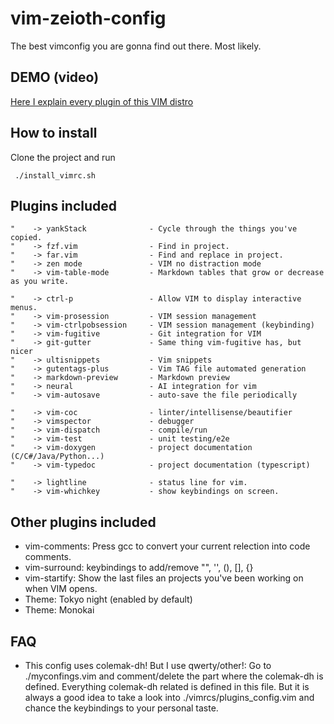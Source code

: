 # vim-zeioth-config
The best vimconfig you are gonna find out there. Most likely.

## DEMO (video)
[Here I explain every plugin of this VIM distro](https://www.youtube.com/watch?v=JJqClkIQMOo)

## How to install
Clone the project and run

     ./install_vimrc.sh 


## Plugins included
```
"    -> yankStack              - Cycle through the things you've copied.
"    -> fzf.vim                - Find in project.
"    -> far.vim                - Find and replace in project.
"    -> zen mode               - VIM no distraction mode
"    -> vim-table-mode         - Markdown tables that grow or decrease as you write.

"    -> ctrl-p                 - Allow VIM to display interactive menus.
"    -> vim-prosession         - VIM session management
"    -> vim-ctrlpobsession     - VIM session management (keybinding)
"    -> vim-fugitive           - Git integration for VIM
"    -> git-gutter             - Same thing vim-fugitive has, but nicer
"    -> ultisnippets           - Vim snippets
"    -> gutentags-plus         - Vim TAG file automated generation
"    -> markdown-preview       - Markdown preview
"    -> neural                 - AI integration for vim
"    -> vim-autosave           - auto-save the file periodically

"    -> vim-coc                - linter/intellisense/beautifier
"    -> vimspector             - debugger
"    -> vim-dispatch           - compile/run
"    -> vim-test               - unit testing/e2e
"    -> vim-doxygen            - project documentation (C/C#/Java/Python...)
"    -> vim-typedoc            - project documentation (typescript)

"    -> lightline              - status line for vim.
"    -> vim-whichkey           - show keybindings on screen.
```

## Other plugins included
* vim-comments: Press gcc to convert your current relection into code comments.
* vim-surround: keybindings to add/remove "", '', (), [], {}
* vim-startify: Show the last files an projects you've been working on when VIM opens.
* Theme: Tokyo night (enabled by default)
* Theme: Monokai

## FAQ
* This config uses colemak-dh! But I use qwerty/other!: Go to ./myconfings.vim and comment/delete the part where the colemak-dh is defined. Everything colemak-dh related is defined in this file. But it is always a good idea to take a look into ./vimrcs/plugins_config.vim and chance the keybindings to your personal taste.
